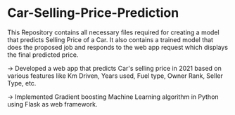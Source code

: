 # Car-Selling-Price-Prediction
This Repository contains all necessary files required for creating a model that predicts Selling Price of a Car. It also contains a trained model that does the proposed job and responds to the web app request which displays the final predicted price. 

-> Developed a web app that predicts Car's selling price in 2021 based on various features like Km Driven, Years used, Fuel type, Owner Rank, Seller Type, etc.

-> Implemented Gradient boosting Machine Learning algorithm in Python using Flask as web framework.
